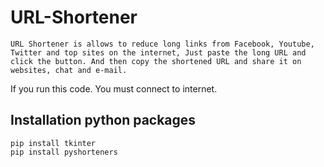 # URL-Shortener
    URL Shortener is allows to reduce long links from Facebook, Youtube, Twitter and top sites on the internet, Just paste the long URL and click the button. And then copy the shortened URL and share it on websites, chat and e-mail.

If you run this code. You must connect to internet.

## Installation python packages

    pip install tkinter
    pip install pyshorteners
    
    
